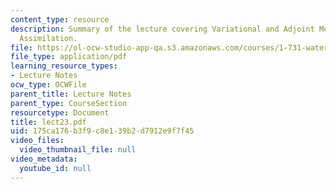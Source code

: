 ```yaml
---
content_type: resource
description: Summary of the lecture covering Variational and Adjoint Methods, Data
  Assimilation.
file: https://ol-ocw-studio-app-qa.s3.amazonaws.com/courses/1-731-water-resource-systems-fall-2006/175ca176b3f9c8e139b2d7912e9f7f45_lect23.pdf
file_type: application/pdf
learning_resource_types:
- Lecture Notes
ocw_type: OCWFile
parent_title: Lecture Notes
parent_type: CourseSection
resourcetype: Document
title: lect23.pdf
uid: 175ca176-b3f9-c8e1-39b2-d7912e9f7f45
video_files:
  video_thumbnail_file: null
video_metadata:
  youtube_id: null
---
```

